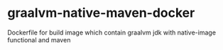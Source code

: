 # graalvm-native-maven-docker
Dockerfile for build image which contain graalvm jdk with native-image functional and maven
